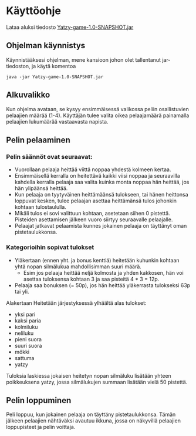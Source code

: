# Käyttöohje

Lataa aluksi tiedosto [Yatzy-game-1.0-SNAPSHOT.jar](https://github.com/olevaltt/ot-harjoitustyo_syksy_2021/releases/tag/Loppupalautus)

## Ohjelman käynnistys

Käynnistääksesi ohjelman, mene kansioon johon olet tallentanut jar-tiedoston, ja käytä komentoa
```
java -jar Yatzy-game-1.0-SNAPSHOT.jar
```

## Alkuvalikko

Kun ohjelma avataan, se kysyy ensimmäisessä valikossa peliin osallistuvien pelaajien määrää (1-4). Käyttäjän tulee valita oikea pelaajamäärä painamalla pelaajien lukumäärää vastaavasta napista.

## Pelin pelaaminen

### Pelin säännöt ovat seuraavat:

- Vuorollaan pelaaja heittää viittä noppaa yhdestä kolmeen kertaa.
- Ensimmäisellä kerralla on heitettävä kaikki viisi noppaa ja seuraavilla kahdella kerralla pelaaja saa valita kuinka monta noppaa hän heittää, jos hän ylipäänsä heittää.
- Kun pelaaja on tyytyväinen heittämäänsä tulokseen, tai hänen heittonsa loppuvat kesken, tulee pelaajan asettaa heittämänsä tulos johonkin kohtaan tulostaululla.
- Mikäli tulos ei sovi valittuun kohtaan, asetetaan siihen 0 pistettä. Pisteiden asettamisen jälkeen vuoro siirtyy seuraavalle pelaajalle.
- Pelaajat jatkavat pelaamista kunnes jokainen pelaaja on täyttänyt oman pistetaulukkonsa.

### Kategorioihin sopivat tulokset

- Yläkertaan (ennen yht. ja bonus kenttiä) heitetään kuhunkin kohtaan yhtä nopan silmälukua mahdollisimman suuri määrä. 
  - Esim jos pelaaja heittää neljä kolmosta ja yhden kakkosen, hän voi asettaa tuloksensa kohtaan 3 ja saa pisteitä 4 * 3 = 12p.
- Pelaaja saa bonuksen (= 50p), jos hän heittää yläkerrasta tulokseksi 63p tai yli. 

Alakertaan Heitetään järjestyksessä ylhäältä alas tulokset:
- yksi pari
- kaksi paria
- kolmiluku
- neliluku
- pieni suora
- suuri suora
- mökki
- sattuma
- yatzy

Tuloksia laskiessa jokaisen heitetyn nopan silmäluku lisätään yhteen poikkeuksena yatzy, jossa silmälukujen summaan lisätään vielä 50 pistettä.

## Pelin loppuminen

Peli loppuu, kun jokainen pelaaja on täyttäny pistetaulukkonsa. Tämän jälkeen pelaajien nähtäväksi avautuu ikkuna, jossa on näkyvillä pelaajien loppupisteet ja pelin voittaja.
